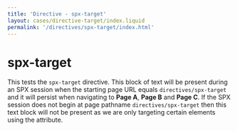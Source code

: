 ```yaml
---
title: 'Directive - spx-target'
layout: cases/directive-target/index.liquid
permalink: '/directives/spx-target/index.html'
---
```


# spx-target

This tests the `spx-target` directive. This block of text will be present during an SPX session when the starting page URL equals `directives/spx-target` and it will persist when navigating to **Page A**, **Page B** and **Page C**. If the SPX session does not begin at page pathname `directives/spx-target` then this text block will not be present as we are only targeting certain elements using the attribute.
